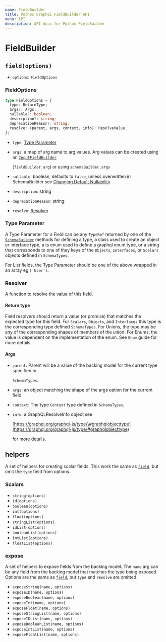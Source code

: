 ```yaml
---
name: FieldBuilder
title: Pothos GraphQL FieldBuilder API
menu: API
description: API docs for Pothos FieldBuilder
---
```


# FieldBuilder

## `field(options)`

- `options`: `FieldOptions`

### FieldOptions

```typescript
type FieldOptions = {
  type: ReturnType;
  args?: Args;
  nullable?: boolean;
  description?: string;
  deprecationReason?: string;
  resolve: (parent, args, context, info): ResolveValue;
};
```

- `type`: [Type Parameter](./field-builder#type-parameter)
- `args`: a map of arg name to arg values. Arg values can be created using an
  [`InputFieldBuilder`](./input-field-builder)

  \(`fieldBuilder.arg`\) or using `schemaBuilder.args`

- `nullable`: boolean, defaults to `false`, unless overwritten in SchemaBuilder see
  [Changing Default Nullability](../guide/changing-default-nullability).
- `description`: string
- `deprecationReason`: string
- `resolve`: [Resolver](./field-builder#resolver)

### Type Parameter

A Type Parameter for a Field can be any `TypeRef` returned by one of the
[`SchemaBuilder`](./schema-builder) methods for defining a type, a class used to create an object or
interface type, a ts enum used to define a graphql enum type, or a string that corresponds to one of
they keys of the `Objects`, `Interfaces`, or `Scalars` objects defined in `SchemaTypes`.

For List fields, the Type Parameter should be one of the above wrapped in an array eg `['User']`.

### Resolver

A function to resolve the value of this field.

#### Return type

Field resolvers should return a value \(or promise\) that matches the expected type for this field.
For `Scalars`, `Objects`, and `Interfaces` this type is the corresponding type defined
`SchemaTypes`. For Unions, the type may be any of the corresponding shapes of members of the union.
For Enums, the value is dependent on the implementation of the enum. See `Enum` guide for more
details.

#### Args

- `parent`: Parent will be a value of the backing model for the current type specified in

  `SchemaTypes`.

- `args`: an object matching the shape of the args option for the current field
- `context`: The type `Context` type defined in `SchemaTypes`.
- `info`: a GraphQLResolveInfo object see

  [https://graphql.org/graphql-js/type/\#graphqlobjecttype](https://graphql.org/graphql-js/type/#graphqlobjecttype)

  for more details.

## helpers

A set of helpers for creating scalar fields. This work the same as
[`field`](./field-builder#fieldoptions), but omit the `type` field from options.

### Scalars

- `string(options)`
- `id(options)`
- `boolean(options)`
- `int(options)`
- `float(options)`
- `stringList(options)`
- `idList(options)`
- `booleanList(options)`
- `intList(options)`
- `floatList(options)`

### expose

A set of helpers to expose fields from the backing model. The `name` arg can be any field from the
backing model that matches the type being exposed. Options are the same as
[`field`](./field-builder#fieldoptions), but `type` and `resolve` are omitted.

- `exposeString(name, options)`
- `exposeID(name, options)`
- `exposeBoolean(name, options)`
- `exposeInt(name, options)`
- `exposeFloat(name, options)`
- `exposeStringList(name, options)`
- `exposeIDList(name, options)`
- `exposeBooleanList(name, options)`
- `exposeIntList(name, options)`
- `exposeFloatList(name, options)`
